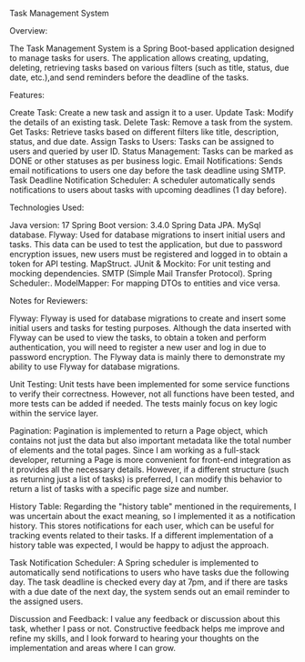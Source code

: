Task Management System

Overview:

The Task Management System is a Spring Boot-based application designed to manage tasks for users. The application allows creating, updating, deleting, retrieving tasks based on various filters (such as title, status, due date, etc.),and send reminders before the deadline of the tasks.

Features:

Create Task: Create a new task and assign it to a user.
Update Task: Modify the details of an existing task.
Delete Task: Remove a task from the system.
Get Tasks: Retrieve tasks based on different filters like title, description, status, and due date.
Assign Tasks to Users: Tasks can be assigned to users and queried by user ID.
Status Management: Tasks can be marked as DONE or other statuses as per business logic.
Email Notifications: Sends email notifications to users one day before the task deadline using SMTP.
Task Deadline Notification Scheduler: A scheduler automatically sends notifications to users about tasks with upcoming deadlines (1 day before).

Technologies Used:

Java version: 17
Spring Boot version: 3.4.0
Spring Data JPA.
MySql database.
Flyway: Used for database migrations to insert initial users and tasks. This data can be used to test the application, but due to password encryption issues, new users must be registered and logged in to obtain a token for API testing.
MapStruct.
JUnit & Mockito: For unit testing and mocking dependencies.
SMTP (Simple Mail Transfer Protocol).
Spring Scheduler:.
ModelMapper: For mapping DTOs to entities and vice versa.


Notes for Reviewers:

Flyway: Flyway is used for database migrations to create and insert some initial users and tasks for testing purposes. Although the data inserted with Flyway can be used to view the tasks, to obtain a token and perform authentication, you will need to register a new user and log in due to password encryption. The Flyway data is mainly there to demonstrate my ability to use Flyway for database migrations.

Unit Testing: Unit tests have been implemented for some service functions to verify their correctness. However, not all functions have been tested, and more tests can be added if needed. The tests mainly focus on key logic within the service layer.

Pagination: Pagination is implemented to return a Page object, which contains not just the data but also important metadata like the total number of elements and the total pages. Since I am working as a full-stack developer, returning a Page is more convenient for front-end integration as it provides all the necessary details. However, if a different structure (such as returning just a list of tasks) is preferred, I can modify this behavior to return a list of tasks with a specific page size and number.

History Table: Regarding the "history table" mentioned in the requirements, I was uncertain about the exact meaning, so I implemented it as a notification history. This stores notifications for each user, which can be useful for tracking events related to their tasks. If a different implementation of a history table was expected, I would be happy to adjust the approach.

Task Notification Scheduler: A Spring scheduler is implemented to automatically send notifications to users who have tasks due the following day. The task deadline is checked every day at 7pm, and if there are tasks with a due date of the next day, the system sends out an email reminder to the assigned users.

Discussion and Feedback: I value any feedback or discussion about this task, whether I pass or not. Constructive feedback helps me improve and refine my skills, and I look forward to hearing your thoughts on the implementation and areas where I can grow.

